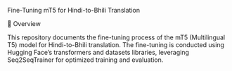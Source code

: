 Fine-Tuning mT5 for Hindi-to-Bhili Translation

📌 Overview

This repository documents the fine-tuning process of the mT5 (Multilingual T5) model for Hindi-to-Bhili translation. The fine-tuning is conducted using Hugging Face’s transformers and datasets libraries, leveraging Seq2SeqTrainer for optimized training and evaluation.

